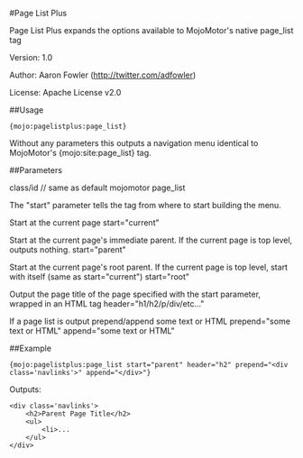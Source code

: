 #Page List Plus

Page List Plus expands the options available to MojoMotor's native page_list tag

Version: 1.0

Author: Aaron Fowler (http://twitter.com/adfowler)

License: Apache License v2.0


##Usage

	{mojo:pagelistplus:page_list}

Without any parameters this outputs a navigation menu identical to MojoMotor's {mojo:site:page_list} tag.


##Parameters

class/id // same as default mojomotor page_list

The "start" parameter tells the tag from where to start building the menu.

Start at the current page
	start="current"


Start at the current page's immediate parent. If the current page is top level, outputs nothing.
	start="parent"


Start at the current page's root parent. If the current page is top level, start with itself (same as start="current")
	start="root"


Output the page title of the page specified with the start parameter, wrapped in an HTML tag
	header="h1/h2/p/div/etc..."


If a page list is output prepend/append some text or HTML
	prepend="some text or HTML"
	append="some text or HTML"


##Example

	{mojo:pagelistplus:page_list start="parent" header="h2" prepend="<div class='navlinks'>" append="</div>"}

Outputs:

	<div class='navlinks'>
		<h2>Parent Page Title</h2>
		<ul>
			<li>...
		</ul>
	</div>